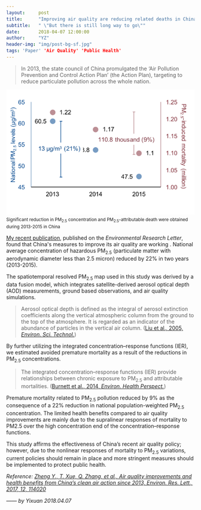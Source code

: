 ```yaml
---
layout:     post
title:      "Improving air quality are reducing related deaths in China"
subtitle:   " \"But there is still long way to go\""
date:       2018-04-07 12:00:00
author:     "YZ"
header-img: "img/post-bg-sf.jpg"
tags: 'Paper' 'Air Quality' 'Public Health'
---
```


>In 2013, the state council of China promulgated the ‘Air Pollution Prevention and Control Action Plan’ (the Action Plan), targeting to reduce particulate pollution across the whole nation.

![java-javascript](/img/in-post/Research/1.ERL_AQ_TOC.png)
<small class="img-hint">Significant reduction in PM<sub>2.5</sub> concentration and PM<sub>2.5</sub>-attributable death were obtained during 2013-2015 in China</small>

[My recent publication](http://iopscience.iop.org/article/10.1088/1748-9326/aa8a32), published on the *Environmental Research Letter*, found that China's measures to improve its air quality are working . National average concentration of hazardous PM<sub>2.5</sub> (particulate matter with aerodynamic diameter less than 2.5 micron) reduced by 22% in two years (2013-2015).

The spatiotemporal resolved PM<sub>2.5</sub> map used in this study was derived by a data fusion model, which integrates satellite-derived aerosol optical depth (AOD) measurements, ground based observations, and air quality simulations.

> Aerosol optical depth is defined as the integral of aerosol extinction coefficients along the vertical atmospheric column from the ground to the top of the atmosphere. It is regarded as an indicator of the abundance of particles in the vertical air column. ([Liu et al., 2005, *Environ. Sci. Technol.*](https://pubs.acs.org/doi/abs/10.1021/es049352m))

By further utilizing the integrated concentration–response functions (IER), we estimated avoided premature mortality as a result of the reductions in PM<sub>2.5</sub> concentrations. 

>The integrated concentration–response functions (IER) provide relationships between chronic exposure to PM<sub>2.5</sub> and attributable mortalities. ([Burnett et al., 2014, *Environ. Health Perspect.*](https://ehp.niehs.nih.gov/1307049/))

Premature mortality related to PM<sub>2.5</sub> pollution reduced by 9% as the consequence of a 22% reduction in national population-weighted PM<sub>2.5</sub> concentration. The limited health benefits compared to air quality improvements are mainly due to the supralinear responses of mortality to PM2.5 over the high concentration end of the concentration–response functions. 

This study affirms the effectiveness of China’s recent air quality policy; however, due to the nonlinear responses of mortality to PM<sub>2.5</sub> variations, current policies should remain in place and more stringent measures should be implemented to protect public health.

*Reference: [Zheng Y., T. Xue, Q. Zhang, et al., Air quality improvements and health benefits from China’s clean air action since 2013, Environ. Res. Lett., 2017, 12, 114020](http://iopscience.iop.org/article/10.1088/1748-9326/aa8a32)*


*—— by Yixuan 2018.04.07*
 

